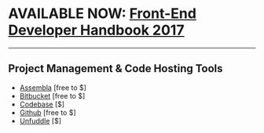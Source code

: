 # AVAILABLE NOW: [Front-End Developer Handbook 2017](https://www.gitbook.com/book/frontendmasters/front-end-handbook-2017/details)

***

## Project Management & Code Hosting Tools

* [Assembla](https://www.assembla.com) [free to $]
* [Bitbucket](https://bitbucket.org) [free to $]
* [Codebase](https://www.codebasehq.com/) [$]
* [Github](https://github.com/) [free to $]
* [Unfuddle](https://unfuddle.com/) [$]












































 






